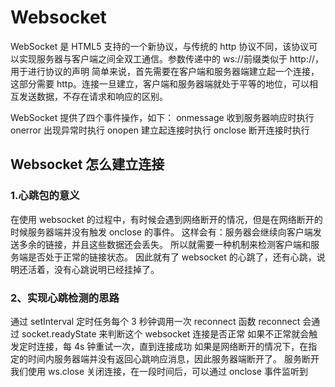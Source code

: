 # Websocket

WebSocket 是 HTML5 支持的一个新协议，与传统的 http 协议不同，该协议可以实现服务器与客户端之间全双工通信。参数传递中的 ws://前缀类似于 http://，用于进行协议的声明
简单来说，首先需要在客户端和服务器端建立起一个连接，这部分需要 http。连接一旦建立，客户端和服务器端就处于平等的地位，可以相互发送数据，不存在请求和响应的区别。

WebSocket 提供了四个事件操作，如下：
onmessage 收到服务器响应时执行
onerror 出现异常时执行
onopen 建立起连接时执行
onclose 断开连接时执行

## Websocket 怎么建立连接

### 1.心跳包的意义

在使用 websocket 的过程中，有时候会遇到网络断开的情况，但是在网络断开的时候服务器端并没有触发 onclose 的事件。
这样会有：服务器会继续向客户端发送多余的链接，并且这些数据还会丢失。
所以就需要一种机制来检测客户端和服务端是否处于正常的链接状态。
因此就有了 websocket 的心跳了，还有心跳，说明还活着，没有心跳说明已经挂掉了。

### 2、实现心跳检测的思路

通过 setInterval 定时任务每个 3 秒钟调用一次 reconnect 函数
reconnect 会通过 socket.readyState 来判断这个 websocket 连接是否正常
如果不正常就会触发定时连接，每 4s 钟重试一次，直到连接成功
如果是网络断开的情况下，在指定的时间内服务器端并没有返回心跳响应消息，因此服务器端断开了。
服务断开我们使用 ws.close 关闭连接，在一段时间后，可以通过 onclose 事件监听到
